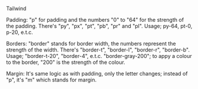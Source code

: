 
Tailwind


Padding:    "p" for padding and the numbers "0" to "64" for the strength of the padding.
                  There's "py", "px", "pt", "pb", "pr" and "pl".
                  Usage; py-64, pt-0, p-20, e.t.c.


Borders:    "border" stands for border width, the numbers represent the strength of the width.
                  There's "border-t", "border-l", "border-r", "border-b".
                  Usage; "border-t-20", "border-4", e.t.c.
                               "border-gray-200"; to appy a colour to the border, "200" is the strength of the colour.


Margin:     It's same logic as with padding, only the letter changes; instead of "p", it's "m" which stands for margin.